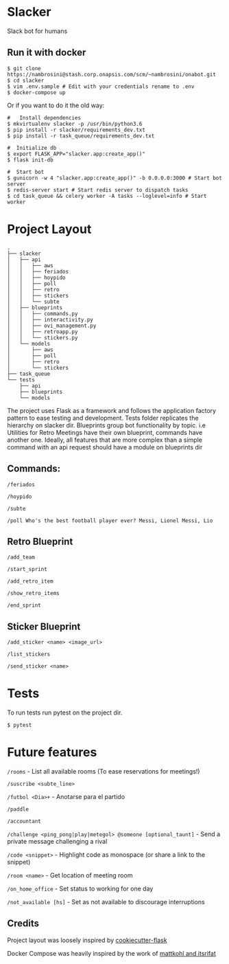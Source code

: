 # Slacker
Slack bot for humans

## Run it with docker
```
$ git clone https://nambrosini@stash.corp.onapsis.com/scm/~nambrosini/onabot.git
$ cd slacker
$ vim .env.sample # Edit with your credentials rename to .env
$ docker-compose up
```
Or if you want to do it the old way:

```
#   Install dependencies
$ mkvirtualenv slacker -p /usr/bin/python3.6
$ pip install -r slacker/requirements_dev.txt
$ pip install -r task_queue/requirements_dev.txt

#  Initialize db
$ export FLASK_APP="slacker.app:create_app()"
$ flask init-db

#  Start bot
$ gunicorn -w 4 "slacker.app:create_app()" -b 0.0.0.0:3000 # Start bot server
$ redis-server start # Start redis server to dispatch tasks
$ cd task_queue && celery worker -A tasks --loglevel=info # Start worker
```

# Project Layout
```
.
├── slacker
│   ├── api
│   │   ├── aws
│   │   ├── feriados
│   │   ├── hoypido
│   │   ├── poll
│   │   ├── retro
│   │   ├── stickers
│   │   └── subte
│   ├── blueprints
│   │   ├── commands.py
│   │   ├── interactivity.py
│   │   ├── ovi_management.py
│   │   ├── retroapp.py
│   │   └── stickers.py
│   └── models
│       ├── aws
│       ├── poll
│       ├── retro
│       └── stickers
├── task_queue
└── tests
    ├── api
    ├── blueprints
    └── models

```
The project uses Flask as a framework and follows the application factory pattern to ease testing and development.
Tests folder replicates the hierarchy on slacker dir.
Blueprints group bot functionality by topic. i.e Utilities for Retro Meetings have their own blueprint, commands have another one.
Ideally, all features that are more complex than a simple command with an api request should have a module on blueprints dir

## Commands:
`/feriados`

`/hoypido`

`/subte`

`/poll Who's the best football player ever? Messi, Lionel Messi, Lio`

## Retro Blueprint
`/add_team`

`/start_sprint`

`/add_retro_item`

`/show_retro_items`

`/end_sprint`

## Sticker Blueprint
`/add_sticker <name> <image_url>`

`/list_stickers`

`/send_sticker <name>`

# Tests
To run tests run pytest on the project dir.

`$ pytest`

# Future features

`/rooms` - List all available rooms (To ease reservations for meetings!)

`/suscribe <subte_line>`

`/futbol <Dia>+` - Anotarse para el partido

`/paddle`

`/accountant`

`/challenge <ping_pong|play|metegol> @someone [optional_taunt]` - Send a private message challenging a rival

`/code <snippet>` - Highlight code as monospace (or share a link to the snippet)

`/room <name>` - Get location of meeting room

`/on_home_office` - Set status to working for one day

`/not_available [hs]` - Set as not available to discourage interruptions


## Credits

Project layout was loosely inspired by [cookiecutter-flask](https://github.com/cookiecutter-flask/cookiecutter-flask)

Docker Compose was heavily inspired by the work of [mattkohl and itsrifat](https://github.com/mattkohl/docker-flask-celery-redis)


